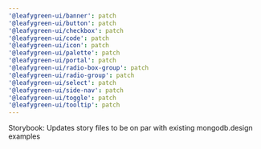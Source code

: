 ```yaml
---
'@leafygreen-ui/banner': patch
'@leafygreen-ui/button': patch
'@leafygreen-ui/checkbox': patch
'@leafygreen-ui/code': patch
'@leafygreen-ui/icon': patch
'@leafygreen-ui/palette': patch
'@leafygreen-ui/portal': patch
'@leafygreen-ui/radio-box-group': patch
'@leafygreen-ui/radio-group': patch
'@leafygreen-ui/select': patch
'@leafygreen-ui/side-nav': patch
'@leafygreen-ui/toggle': patch
'@leafygreen-ui/tooltip': patch
---
```


Storybook: Updates story files to be on par with existing mongodb.design examples
